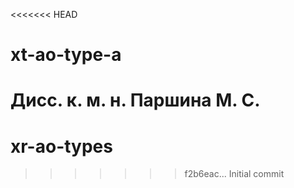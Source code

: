 <<<<<<< HEAD
# xt-ao-type-a
Дисс. к. м. н. Паршина М. С.
=======
# xr-ao-types

>>>>>>> f2b6eac... Initial commit
